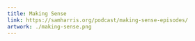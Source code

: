 ```yaml
---
title: Making Sense
link: https://samharris.org/podcast/making-sense-episodes/
artwork: ./making-sense.png
---
```

